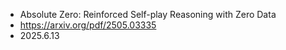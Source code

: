- Absolute Zero: Reinforced Self-play Reasoning with Zero Data
- https://arxiv.org/pdf/2505.03335
- 2025.6.13